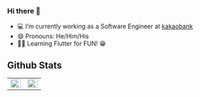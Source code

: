### Hi there 👋

<!--
**chlee1252/chlee1252** is a ✨ _special_ ✨ repository because its `README.md` (this file) appears on your GitHub profile.

Here are some ideas to get you started:

- 👯 I’m looking to collaborate on ...
- 🤔 I’m looking for help with ...
- 💬 Ask me about ...
- 📫 How to reach me: ...
- ⚡ Fun fact: ...
-->
- 💻 I’m currently working as a Software Engineer at [kakaobank](https://www.kakaobank.com)
- 😄 Pronouns: He/Him/His
- 👨‍💻 Learning Flutter for FUN! 😁

## Github Stats  
<table><tr><td valign="top" width="50%">

<img src="https://github-readme-stats.vercel.app/api?username=chlee1252&show_icons=true&count_private=true&hide_border=true" align="left" style="width: 100%" />

</td><td valign="top" width="50%">

<img src="https://github-readme-stats.vercel.app/api/top-langs/?username=chlee1252&hide_border=true&layout=compact" align="left" style="width: 100%" />

</td></tr></table>  

<br/>  
